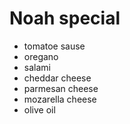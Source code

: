 # Noah special

- tomatoe sause
- oregano
- salami
- cheddar cheese
- parmesan cheese
- mozarella cheese
- olive oil